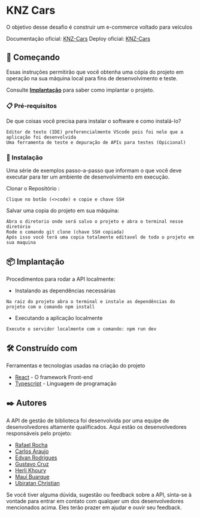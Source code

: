 # KNZ Cars

O objetivo desse desafio é construir um e-commerce voltado para veículos

Documentação oficial: [KNZ-Cars](https://knz-cars-deploy.onrender.com/) 
Deploy oficial: [KNZ-Cars](https://knzcars.vercel.app/) 

## 🚀 Começando

Essas instruções permitirão que você obtenha uma cópia do projeto em operação na sua máquina local para fins de desenvolvimento e teste.

Consulte **[Implantação](#-implanta%C3%A7%C3%A3o)** para saber como implantar o projeto.

### 📋 Pré-requisitos

De que coisas você precisa para instalar o software e como instalá-lo?

```
Editor de texto (IDE) preferencialmente VScode pois foi nele que a aplicação foi desenvolvida
Uma ferramenta de teste e depuração de APIs para testes (Opicional)
```

### 🔧 Instalação

Uma série de exemplos passo-a-passo que informam o que você deve executar para ter um ambiente de desenvolvimento em execução.

Clonar o Repositório :

```
Clique no botão (<>code) e copie e chave SSH
```

Salvar uma copia do projeto em sua máquina:

```
Abra o diretorio onde será salvo o projeto e abra o terminal nesse diretório
Rode o comando git clone (chave SSH copiada)
Após isso você terá uma copia totalmente editavel de todo o projeto em sua maquina
```

## 📦 Implantação

Procedimentos para rodar a API localmente:

- Instalando as dependências necessárias

```
Na raiz do projeto abra o terminal e instale as dependências do projeto com o comando npm install
```

- Executando a aplicação localmente

```
Execute o servidor localmente com o comando: npm run dev
```

## 🛠️ Construído com

Ferramentas e tecnologias usadas na criação do projeto

* [React](https://react.dev/) - O framework Front-end 
* [Typescript](https://www.typescriptlang.org) - Linguagem de programação


## ✒️ Autores

A API de gestão de biblioteca foi desenvolvida por uma equipe de desenvolvedores altamente qualificados. Aqui estão os desenvolvedores responsáveis pelo projeto:

*  [Rafael Rocha](https://github.com/Rafaelgot10)
*  [Carlos Araujo](https://github.com/carlosgaraujo)
*  [Edvan Rodrigues](https://github.com/edvanrodriguesdev)
*  [Gustavo Cruz](https://github.com/GustavoGCM)
*  [Herli Khoury](https://github.com/HerliKhoury)
*  [Mauí Buarque](https://github.com/mauibuarque)
*  [Ubiratan Christian](https://github.com/unChrkr)
  
Se você tiver alguma dúvida, sugestão ou feedback sobre a API,
sinta-se à vontade para entrar em contato com qualquer um dos desenvolvedores mencionados acima.
Eles terão prazer em ajudar e ouvir seu feedback.
